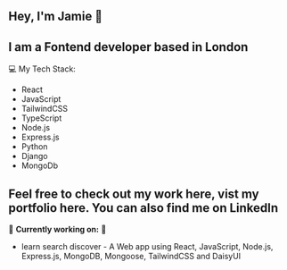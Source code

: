 ## Hey, I'm Jamie 👋

## I am a Fontend developer based in London

💻 My Tech Stack:

- React
- JavaScript
- TailwindCSS
- TypeScript
- Node.js
- Express.js
- Python
- Django
- MongoDb 


## Feel free to check out my work here, vist my portfolio here. You can also find me on LinkedIn

🚀 **Currently working on:** 🚀
- learn search discover - A Web app using React, JavaScript, Node.js, Express.js, MongoDB, Mongoose, TailwindCSS and DaisyUI


<!--
**jamiej12345/jamiej12345** is a ✨ _special_ ✨ repository because its `README.md` (this file) appears on your GitHub profile.

Here are some ideas to get you started:

- 🔭 I’m currently working on ...
- 🌱 I’m currently learning ...
- 👯 I’m looking to collaborate on ...
- 🤔 I’m looking for help with ...
- 💬 Ask me about ...
- 📫 How to reach me: ...
- 😄 Pronouns: ...
- ⚡ Fun fact: ...
-->
